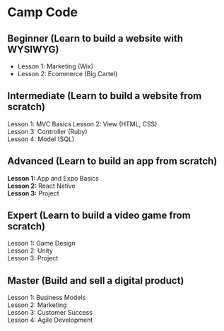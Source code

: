 # Camp Code

## Beginner (Learn to build a website with WYSIWYG)

- Lesson 1: Marketing (Wix)  
- Lesson 2: Ecommerce (Big Cartel)


## Intermediate (Learn to build a website from scratch)

Lesson 1: MVC Basics 
Lesson 2: View (HTML, CSS)  
Lesson 3: Controller (Ruby)  
Lesson 4: Model (SQL)  


## Advanced (Learn to build an app from scratch)

**Lesson 1:** App and Expo Basics  
**Lesson 2:** React Native  
**Lesson 3:** Project  


## Expert (Learn to build a video game from scratch)

Lesson 1: Game Design  
Lesson 2: Unity  
Lesson 3: Project  

## Master (Build and sell a digital product)

Lesson 1: Business Models  
Lesson 2: Marketing  
Lesson 3: Customer Success  
Lesson 4: Agile Development  

